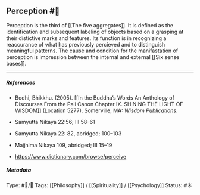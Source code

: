 ## Perception #🧠 

Perception is the third of [[The five aggregates]]. It is defined as the identification and subsequent labeling of objects based on a grasping at their distictive marks and features. Its function is in recognizing a reaccurance of what has previously percieved and to distinguish meaningful patterns. The cause and condition for the manifastation of perception is impression between the internal and external [[Six sense bases]]. 

___

##### References

- Bodhi, Bhikkhu. (2005). [[In the Buddha’s Words An Anthology of Discourses From the Pali Canon Chapter IX. SHINING THE LIGHT OF WISDOM]] (Location 5277). Somerville, MA: _Wisdom Publications_.

- Samyutta Nikaya 22:56; III 58–61

- Samyutta Nikaya 22: 82, abridged; 100–103 

- Majjhima Nikaya 109, abridged; III 15–19

- https://www.dictionary.com/browse/perceive

##### Metadata

Type: #🔵/🔵 
Tags: [[Philosophy]] / [[Spirituality]] / [[Psychology]] 
Status: #☀️ 
